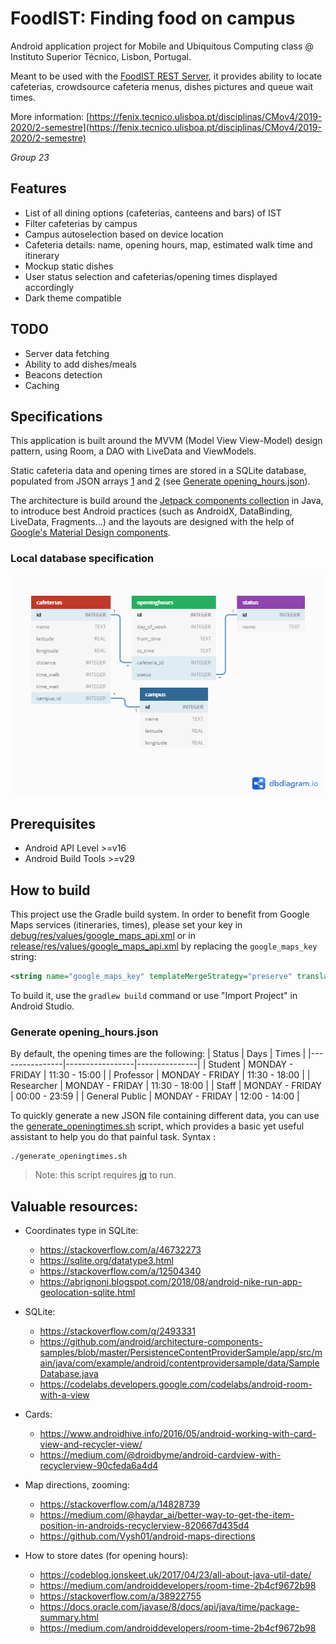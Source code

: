 # FoodIST: Finding food on campus
Android application project for Mobile and Ubiquitous Computing class @ Instituto Superior Técnico, Lisbon, Portugal.

Meant to be used with the [FoodIST REST Server](https://github.com/geckoflume/FoodIST-Server), it provides ability to locate cafeterias, crowdsource cafeteria menus, dishes pictures and queue wait times.

More information: [https://fenix.tecnico.ulisboa.pt/disciplinas/CMov4/2019-2020/2-semestre](https://fenix.tecnico.ulisboa.pt/disciplinas/CMov4/2019-2020/2-semestre)

*Group 23*

## Features

- List of all dining options (cafeterias, canteens and bars) of IST
- Filter cafeterias by campus
- Campus autoselection based on device location
- Cafeteria details: name, opening hours, map, estimated walk time and itinerary
- Mockup static dishes
- User status selection and cafeterias/opening times displayed accordingly
- Dark theme compatible

## TODO

- Server data fetching
- Ability to add dishes/meals
- Beacons detection
- Caching

## Specifications

This application is built around the MVVM (Model View View-Model) design pattern, using Room, a DAO with LiveData and ViewModels.

Static cafeteria data and opening times are stored in a SQLite database, populated from JSON arrays [1](app/src/main/assets/cafeterias.json) and [2](app/src/main/assets/opening_hours.json) (see [Generate opening_hours.json](#generate_opening_hours_json)).

The architecture is build around the [Jetpack components collection](https://developer.android.com/jetpack) in Java, to introduce best Android practices (such as AndroidX, DataBinding, LiveData, Fragments...) and the layouts are designed with the help of [Google's Material Design components](https://material.io/develop/android/).

### Local database specification

![Database relationship diagram](database.png "Database relationship diagram")

## Prerequisites

- Android API Level >=v16
- Android Build Tools >=v29

## How to build

This project use the Gradle build system.
In order to benefit from Google Maps services (itineraries, times), please set your key in [debug/res/values/google_maps_api.xml](app/src/debug/res/values/google_maps_api.xml) or in [release/res/values/google_maps_api.xml](app/src/release/res/values/google_maps_api.xml) by replacing the `google_maps_key` string:
```xml
<string name="google_maps_key" templateMergeStrategy="preserve" translatable="false">YOUR_KEY_HERE</string>
```
To build it, use the `gradlew build` command or use "Import Project" in Android Studio. 

### Generate opening_hours.json

By default, the opening times are the following:
| Status         | Days            | Times         |
|----------------|-----------------|---------------|
| Student        | MONDAY - FRIDAY | 11:30 - 15:00 |
| Professor      | MONDAY - FRIDAY | 11:30 - 18:00 |
| Researcher     | MONDAY - FRIDAY | 11:30 - 18:00 |
| Staff          | MONDAY - FRIDAY | 00:00 - 23:59 |
| General Public | MONDAY - FRIDAY | 12:00 - 14:00 |

To quickly generate a new JSON file containing different data, you can use the [generate_openingtimes.sh](generate_openingtimes.sh) script, which provides a basic yet useful assistant to help you do that painful task.
Syntax :
```shell script
./generate_openingtimes.sh
```
> Note: this script requires [jq](https://stedolan.github.io/jq/) to run.

## Valuable resources:

- Coordinates type in SQLite:
	- https://stackoverflow.com/a/46732273
	- https://sqlite.org/datatype3.html
	- https://stackoverflow.com/a/12504340
	- https://abrignoni.blogspot.com/2018/08/android-nike-run-app-geolocation-sqlite.html

- SQLite:
	- https://stackoverflow.com/q/2493331
	- https://github.com/android/architecture-components-samples/blob/master/PersistenceContentProviderSample/app/src/main/java/com/example/android/contentprovidersample/data/SampleDatabase.java
	- https://codelabs.developers.google.com/codelabs/android-room-with-a-view

- Cards:
	- https://www.androidhive.info/2016/05/android-working-with-card-view-and-recycler-view/
	- https://medium.com/@droidbyme/android-cardview-with-recyclerview-90cfeda6a4d4

- Map directions, zooming:
	- https://stackoverflow.com/a/14828739
	- https://medium.com/@haydar_ai/better-way-to-get-the-item-position-in-androids-recyclerview-820667d435d4
	- https://github.com/Vysh01/android-maps-directions

- How to store dates (for opening hours):
	- https://codeblog.jonskeet.uk/2017/04/23/all-about-java-util-date/
	- https://medium.com/androiddevelopers/room-time-2b4cf9672b98
	- https://stackoverflow.com/a/38922755
	- https://docs.oracle.com/javase/8/docs/api/java/time/package-summary.html
    - https://medium.com/androiddevelopers/room-time-2b4cf9672b98